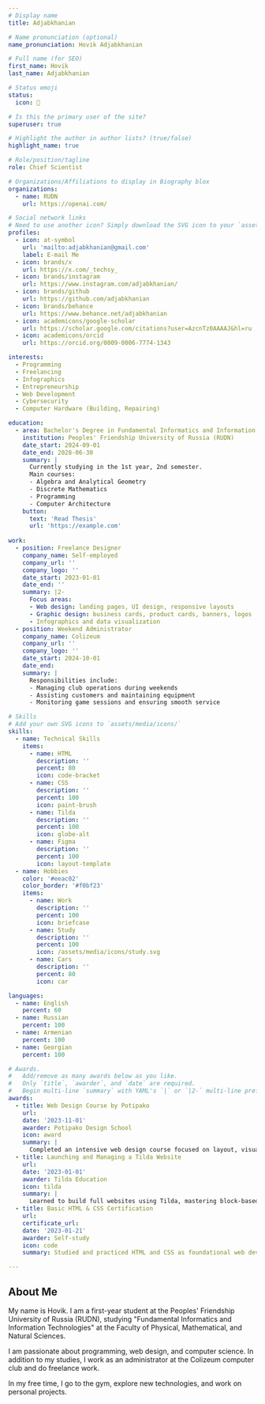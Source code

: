 ```yaml
---
# Display name
title: Adjabkhanian

# Name pronunciation (optional)
name_pronunciation: Hovik Adjabkhanian

# Full name (for SEO)
first_name: Hovik
last_name: Adjabkhanian

# Status emoji
status:
  icon: 👾

# Is this the primary user of the site?
superuser: true

# Highlight the author in author lists? (true/false)
highlight_name: true

# Role/position/tagline
role: Chief Scientist

# Organizations/Affiliations to display in Biography blox
organizations:
  - name: RUDN
    url: https://openai.com/

# Social network links
# Need to use another icon? Simply download the SVG icon to your `assets/media/icons/` folder.
profiles:
  - icon: at-symbol
    url: 'mailto:adjabkhanian@gmail.com'
    label: E-mail Me
  - icon: brands/x
    url: https://x.com/_techsy_
  - icon: brands/instagram
    url: https://www.instagram.com/adjabkhanian/
  - icon: brands/github
    url: https://github.com/adjabkhanian
  - icon: brands/behance
    url: https://www.behance.net/adjabkhanian
  - icon: academicons/google-scholar
    url: https://scholar.google.com/citations?user=AzcnTz0AAAAJ&hl=ru
  - icon: academicons/orcid
    url: https://orcid.org/0009-0006-7774-1343

interests:
  - Programming
  - Freelancing
  - Infographics
  - Entrepreneurship
  - Web Development
  - Cybersecurity
  - Computer Hardware (Building, Repairing)

education:
  - area: Bachelor's Degree in Fundamental Informatics and Information Technologies
    institution: Peoples' Friendship University of Russia (RUDN)
    date_start: 2024-09-01
    date_end: 2028-06-30
    summary: |
      Currently studying in the 1st year, 2nd semester.
      Main courses:
      - Algebra and Analytical Geometry
      - Discrete Mathematics
      - Programming
      - Computer Architecture
    button:
      text: 'Read Thesis'
      url: 'https://example.com'
  
work:
  - position: Freelance Designer
    company_name: Self-employed
    company_url: ''
    company_logo: ''
    date_start: 2023-01-01
    date_end: ''
    summary: |2-
      Focus areas:
      - Web design: landing pages, UI design, responsive layouts
      - Graphic design: business cards, product cards, banners, logos
      - Infographics and data visualization
  - position: Weekend Administrator
    company_name: Colizeum
    company_url: ''
    company_logo: ''
    date_start: 2024-10-01
    date_end: 
    summary: |
      Responsibilities include:
      - Managing club operations during weekends
      - Assisting customers and maintaining equipment
      - Monitoring game sessions and ensuring smooth service

# Skills
# Add your own SVG icons to `assets/media/icons/`
skills:
  - name: Technical Skills
    items:
      - name: HTML
        description: ''
        percent: 80
        icon: code-bracket
      - name: CSS
        description: ''
        percent: 100
        icon: paint-brush
      - name: Tilda
        description: ''
        percent: 100
        icon: globe-alt
      - name: Figma
        description: ''
        percent: 100
        icon: layout-template
  - name: Hobbies
    color: '#eeac02'
    color_border: '#f0bf23'
    items:
      - name: Work
        description: ''
        percent: 100
        icon: briefcase
      - name: Study
        description: ''
        percent: 100
        icon: /assets/media/icons/study.svg
      - name: Cars
        description: ''
        percent: 80
        icon: car

languages:
  - name: English
    percent: 60
  - name: Russian
    percent: 100
  - name: Armenian
    percent: 100
  - name: Georgian
    percent: 100

# Awards.
#   Add/remove as many awards below as you like.
#   Only `title`, `awarder`, and `date` are required.
#   Begin multi-line `summary` with YAML's `|` or `|2-` multi-line prefix and indent 2 spaces below.
awards:
  - title: Web Design Course by Potipako
    url: 
    date: '2023-11-01'
    awarder: Potipako Design School
    icon: award
    summary: |
      Completed an intensive web design course focused on layout, visual hierarchy, typography, and responsive design. Acquired hands-on experience in designing modern and user-friendly websites using Figma and Tilda.
  - title: Launching and Managing a Tilda Website
    url: 
    date: '2023-01-01'
    awarder: Tilda Education
    icon: tilda
    summary: |
      Learned to build full websites using Tilda, mastering block-based layout design, typography systems, adaptive design, and Zero Block. Successfully created several landing pages as course projects.
  - title: Basic HTML & CSS Certification
    url: 
    certificate_url: 
    date: '2023-01-21'
    awarder: Self-study
    icon: code
    summary: Studied and practiced HTML and CSS as foundational web development tools. Created multiple responsive web pages, gaining strong knowledge of semantic structure, flexbox, and basic animation.

---
```


## About Me

My name is Hovik. I am a first-year student at the Peoples' Friendship University of Russia (RUDN), studying "Fundamental Informatics and Information Technologies" at the Faculty of Physical, Mathematical, and Natural Sciences.  

  I am passionate about programming, web design, and computer science. In addition to my studies, I work as an administrator at the Colizeum computer club and do freelance work.  

  In my free time, I go to the gym, explore new technologies, and work on personal projects.  

